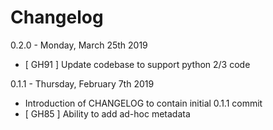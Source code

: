 # Changelog

0.2.0 - Monday, March 25th 2019

* [ GH91 ] Update codebase to support python 2/3 code

0.1.1 - Thursday, February 7th 2019

* Introduction of CHANGELOG to contain initial 0.1.1 commit
* [ GH85 ] Ability to add ad-hoc metadata
